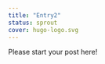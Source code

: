 ```yaml
---
title: "Entry2"
status: sprout
cover: hugo-logo.svg
---
```


<!-- status: sprout, bloom, mature (completion: sprout < bloom < mature ) -->

Please start your post here!